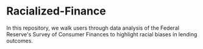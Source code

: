 # Racialized-Finance
In this repository, we walk users through data analysis of the Federal Reserve's Survey of Consumer Finances to highlight racial biases in lending outcomes.
